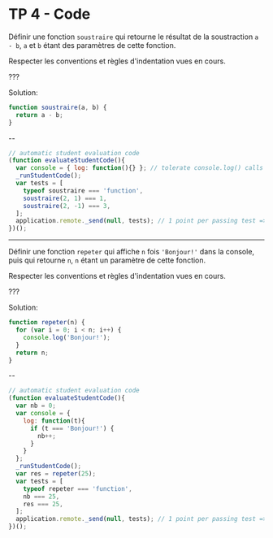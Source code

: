 # TP 4 - Code

Définir une fonction `soustraire` qui retourne le résultat de la soustraction `a - b`, `a` et `b` étant des paramètres de cette fonction.

Respecter les conventions et règles d'indentation vues en cours.

???

Solution:
```js
function soustraire(a, b) {
  return a - b;
}
```

--

```js
// automatic student evaluation code
(function evaluateStudentCode(){
  var console = { log: function(){} }; // tolerate console.log() calls
  _runStudentCode();
  var tests = [
    typeof soustraire === 'function', 
    soustraire(2, 1) === 1,
    soustraire(2, -1) === 3,
  ];
  application.remote._send(null, tests); // 1 point per passing test => 3 pts per exercise
})();
```

---

Définir une fonction `repeter` qui affiche `n` fois `'Bonjour!'` dans la console, puis qui retourne `n`, `n` étant un paramètre de cette fonction.

Respecter les conventions et règles d'indentation vues en cours.

???

Solution:
```js
function repeter(n) {
  for (var i = 0; i < n; i++) {
    console.log('Bonjour!');
  }
  return n;
}
```

--

```js
// automatic student evaluation code
(function evaluateStudentCode(){
  var nb = 0;
  var console = {
    log: function(t){
      if (t === 'Bonjour!') {
        nb++;
      }
    }
  };
  _runStudentCode();
  var res = repeter(25);
  var tests = [
    typeof repeter === 'function',
    nb === 25,
    res === 25,
  ];
  application.remote._send(null, tests); // 1 point per passing test => 3 pts per exercise
})();
```

